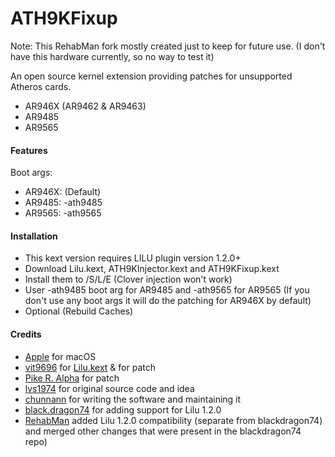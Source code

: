 ATH9KFixup
==========

Note: This RehabMan fork mostly created just to keep for future use.
(I don't have this hardware currently, so no way to test it)

An open source kernel extension providing patches for unsupported Atheros cards.
- AR946X (AR9462 & AR9463)
- AR9485
- AR9565


#### Features
Boot args:
- AR946X: (Default)
- AR9485: -ath9485
- AR9565: -ath9565


#### Installation
- This kext version requires LILU plugin version 1.2.0+
- Download Lilu.kext, ATH9KInjector.kext and ATH9KFixup.kext
- Install them to /S/L/E (Clover injection won't work)
- User -ath9485 boot arg for AR9485 and -ath9565 for AR9565 (If you don't use any boot args it will do the patching for AR946X by default)
- Optional (Rebuild Caches)


#### Credits
- [Apple](https://www.apple.com) for macOS  
- [vit9696](https://github.com/vit9696) for [Lilu.kext](https://github.com/vit9696/Lilu) & for patch
- [Pike R. Alpha](https://github.com/Piker-Alpha) for patch
- [lvs1974](https://applelife.ru/members/lvs1974.53809/) for original source code and idea
- [chunnann](http://www.insanelymac.com/forum/user/1977171-chunnann/) for writing the software and maintaining it
- [black.dragon74](http://forum.osxlatitude.com/index.php?/user/86692-blackdragon74/) for adding support for Lilu 1.2.0
- [RehabMan](https://github.com/RehabMan/ATH9KFixup) added Lilu 1.2.0 compatibility (separate from blackdragon74) and merged other changes that were present in the blackdragon74 repo)
